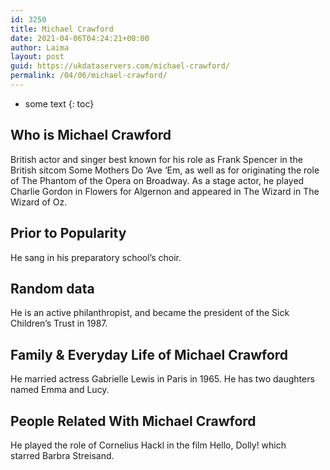 ```yaml
---
id: 3250
title: Michael Crawford
date: 2021-04-06T04:24:21+00:00
author: Laima
layout: post
guid: https://ukdataservers.com/michael-crawford/
permalink: /04/06/michael-crawford/
---
```


* some text
{: toc}


## Who is Michael Crawford
                  
                  
                  
British actor and singer best known for his role as Frank Spencer in the British sitcom Some Mothers Do &#8216;Ave &#8216;Em, as well as for originating the role of The Phantom of the Opera on Broadway. As a stage actor, he played Charlie Gordon in Flowers for Algernon and appeared in The Wizard in The Wizard of Oz. 
                  
              
            
              
            
                
                
                
## Prior to Popularity
                  
                  
                  
He sang in his preparatory school&#8217;s choir.
                  
              
            
              
            
                
                
                
## Random data
                  
                  
                  
He is an active philanthropist, and became the president of the Sick Children&#8217;s Trust in 1987. 
                  
              
            
              
            
                
                
                
## Family & Everyday Life of Michael Crawford
                  
                  
                  
He married actress Gabrielle Lewis in Paris in 1965. He has two daughters named Emma and Lucy.
                  
              
            
              
            
                
                
                
## People Related With Michael Crawford
                  
                  
                  
He played the role of Cornelius Hackl in the film Hello, Dolly! which starred Barbra Streisand.
                  
              
            
              
            
                
              
            
              
              
            
            
              
            
          
          
          